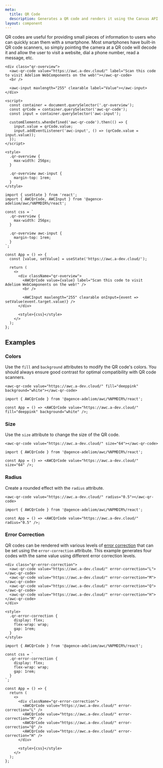 ```yaml
---
meta:
  title: QR Code
  description: Generates a QR code and renders it using the Canvas API.
layout: component
---
```


QR codes are useful for providing small pieces of information to users who can quickly scan them with a smartphone. Most smartphones have built-in QR code scanners, so simply pointing the camera at a QR code will decode it and allow the user to visit a website, dial a phone number, read a message, etc.

```html:preview
<div class="qr-overview">
  <awc-qr-code value="https://awc.a-dev.cloud/" label="Scan this code to visit Adeliom WebComponents on the web!"></awc-qr-code>
  <br />

  <awc-input maxlength="255" clearable label="Value"></awc-input>
</div>

<script>
  const container = document.querySelector('.qr-overview');
  const qrCode = container.querySelector('awc-qr-code');
  const input = container.querySelector('awc-input');

  customElements.whenDefined('awc-qr-code').then(() => {
    input.value = qrCode.value;
    input.addEventListener('awc-input', () => (qrCode.value = input.value));
  });
</script>

<style>
  .qr-overview {
    max-width: 256px;
  }

  .qr-overview awc-input {
    margin-top: 1rem;
  }
</style>
```

```jsx:react
import { useState } from 'react';
import { AWCQrCode, AWCInput } from '@agence-adeliom/awc/%NPMDIR%/react';

const css = `
  .qr-overview {
    max-width: 256px;
  }

  .qr-overview awc-input {
    margin-top: 1rem;
  }
`;

const App = () => {
  const [value, setValue] = useState('https://awc.a-dev.cloud/');

  return (
    <>
      <div className="qr-overview">
        <AWCQrCode value={value} label="Scan this code to visit Adeliom WebComponents on the web!" />
        <br />

        <AWCInput maxlength="255" clearable onInput={event => setValue(event.target.value)} />
      </div>

      <style>{css}</style>
    </>
  );
};
```

## Examples

### Colors

Use the `fill` and `background` attributes to modify the QR code's colors. You should always ensure good contrast for optimal compatibility with QR code scanners.

```html:preview
<awc-qr-code value="https://awc.a-dev.cloud/" fill="deeppink" background="white"></awc-qr-code>
```

```jsx:react
import { AWCQrCode } from '@agence-adeliom/awc/%NPMDIR%/react';

const App = () => <AWCQrCode value="https://awc.a-dev.cloud/" fill="deeppink" background="white" />;
```

### Size

Use the `size` attribute to change the size of the QR code.

```html:preview
<awc-qr-code value="https://awc.a-dev.cloud/" size="64"></awc-qr-code>
```

```jsx:react
import { AWCQrCode } from '@agence-adeliom/awc/%NPMDIR%/react';

const App = () => <AWCQrCode value="https://awc.a-dev.cloud/" size="64" />;
```

### Radius

Create a rounded effect with the `radius` attribute.

```html:preview
<awc-qr-code value="https://awc.a-dev.cloud/" radius="0.5"></awc-qr-code>
```

```jsx:react
import { AWCQrCode } from '@agence-adeliom/awc/%NPMDIR%/react';

const App = () => <AWCQrCode value="https://awc.a-dev.cloud/" radius="0.5" />;
```

### Error Correction

QR codes can be rendered with various levels of [error correction](https://www.qrcode.com/en/about/error_correction.html) that can be set using the `error-correction` attribute. This example generates four codes with the same value using different error correction levels.

```html:preview
<div class="qr-error-correction">
  <awc-qr-code value="https://awc.a-dev.cloud/" error-correction="L"></awc-qr-code>
  <awc-qr-code value="https://awc.a-dev.cloud/" error-correction="M"></awc-qr-code>
  <awc-qr-code value="https://awc.a-dev.cloud/" error-correction="Q"></awc-qr-code>
  <awc-qr-code value="https://awc.a-dev.cloud/" error-correction="H"></awc-qr-code>
</div>

<style>
  .qr-error-correction {
    display: flex;
    flex-wrap: wrap;
    gap: 1rem;
  }
</style>
```

```jsx:react
import { AWCQrCode } from '@agence-adeliom/awc/%NPMDIR%/react';

const css = `
  .qr-error-correction {
    display: flex;
    flex-wrap: wrap;
    gap: 1rem;
  }
`;

const App = () => {
  return (
    <>
      <div className="qr-error-correction">
        <AWCQrCode value="https://awc.a-dev.cloud/" error-correction="L" />
        <AWCQrCode value="https://awc.a-dev.cloud/" error-correction="M" />
        <AWCQrCode value="https://awc.a-dev.cloud/" error-correction="Q" />
        <AWCQrCode value="https://awc.a-dev.cloud/" error-correction="H" />
      </div>

      <style>{css}</style>
    </>
  );
};
```
